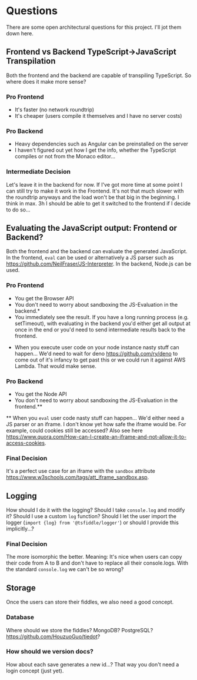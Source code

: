 # Questions

There are some open architectural questions for this project. I'll jot them down here.

## Frontend vs Backend TypeScript->JavaScript Transpilation

Both the frontend and the backend are capable of transpiling TypeScript. So where does it make more sense?

### Pro Frontend
- It's faster (no network roundtrip)
- It's cheaper (users compile it themselves and I have no server costs)

### Pro Backend
- Heavy dependencies such as Angular can be preinstalled on the server
- I haven't figured out yet how I get the info, whether the TypeScript compiles or not from the Monaco editor...

### Intermediate Decision
Let's leave it in the backend for now. If I've got more time at some point I can still try to make it work in the Frontend. It's not that much slower with the roundtrip anyways and the load won't be that big in the beginning. I think in max. 3h I should be able to get it switched to the frontend if I decide to do so...

## Evaluating the JavaScript output: Frontend or Backend?

Both the frontend and the backend can evaluate the generated JavaScript. In the frontend, `eval` can be used or alternatively a JS parser such as https://github.com/NeilFraser/JS-Interpreter. In the backend, Node.js can be used.

### Pro Frontend
- You get the Browser API
- You don't need to worry about sandboxing the JS-Evaluation in the backend.*
- You immediately see the result. If you have a long running process (e.g. setTimeout), with evaluating in the backend you'd either get all output at once in the end or you'd need to send intermediate results back to the frontend.

* When you execute user code on your node instance nasty stuff can happen... We'd need to wait for deno https://github.com/ry/deno to come out of it's infancy to get past this or we could run it against AWS Lambda. That would make sense.

### Pro Backend
- You get the Node API
- You don't need to worry about sandboxing the JS-Evaluation in the frontend.**

** When you `eval` user code nasty stuff can happen... We'd either need a JS parser or an iframe. I don't know yet how safe the iframe would be. For example, could cookies still be accessed? Also see here https://www.quora.com/How-can-I-create-an-iframe-and-not-allow-it-to-access-cookies.

### Final Decision
It's a perfect use case for an iframe with the `sandbox` attribute https://www.w3schools.com/tags/att_iframe_sandbox.asp.

## Logging

How should I do it with the logging? Should I take `console.log` and modify it? Should I use a custom `log` function? Should I let the user import the logger (`import {log} from '@tsfiddle/logger'`) or should I provide this implicitly...?

### Final Decision

The more isomorphic the better. Meaning: It's nice when users can copy their code from A to B and don't have to replace all their console.logs. With the standard `console.log` we can't be so wrong?


## Storage
Once the users can store their fiddles, we also need a good concept.

### Database
Where should we store the fiddles? MongoDB? PostgreSQL? https://github.com/HouzuoGuo/tiedot?

### How should we version docs?
How about each save generates a new id...? That way you don't need a login concept (just yet).



